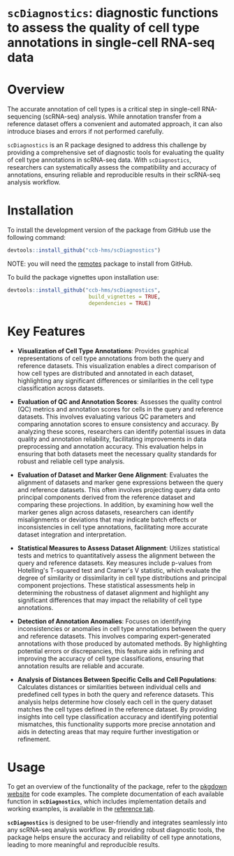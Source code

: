 # `scDiagnostics`: diagnostic functions to assess the quality of cell type annotations in single-cell RNA-seq data

# Overview

The accurate annotation of cell types is a critical step in single-cell RNA-sequencing (scRNA-seq) analysis. While annotation transfer from a reference dataset offers a convenient and automated approach, it can also introduce biases and errors if not performed carefully.

`scDiagnostics` is an R package designed to address this challenge by providing a comprehensive set of diagnostic tools for evaluating the quality of cell type annotations in scRNA-seq data. With `scDiagnostics`, researchers can systematically assess the compatibility and accuracy of annotations, ensuring reliable and reproducible results in their scRNA-seq analysis workflow.

# Installation

To install the development version of the package from GitHub use the following command:

``` r
devtools::install_github("ccb-hms/scDiagnostics")
```

NOTE: you will need the [remotes](https://cran.r-project.org/web/packages/remotes/index.html) package to install from GitHub.

To build the package vignettes upon installation use:

``` r
devtools::install_github("ccb-hms/scDiagnostics",
                          build_vignettes = TRUE,
                          dependencies = TRUE)
```

# Key Features

- **Visualization of Cell Type Annotations**: Provides graphical representations of cell type annotations from both the query and reference datasets. This visualization enables a direct comparison of how cell types are distributed and annotated in each dataset, highlighting any significant differences or similarities in the cell type classification across datasets.

- **Evaluation of QC and Annotation Scores**: Assesses the quality control (QC) metrics and annotation scores for cells in the query and reference datasets. This involves evaluating various QC parameters and comparing annotation scores to ensure consistency and accuracy. By analyzing these scores, researchers can identify potential issues in data quality and annotation reliability, facilitating improvements in data preprocessing and annotation accuracy. This evaluation helps in ensuring that both datasets meet the necessary quality standards for robust and reliable cell type analysis.

- **Evaluation of Dataset and Marker Gene Alignment**: Evaluates the alignment of datasets and marker gene expressions between the query and reference datasets. This often involves projecting query data onto principal components derived from the reference dataset and comparing these projections. In addition, by examining how well the marker genes align across datasets, researchers can identify misalignments or deviations that may indicate batch effects or inconsistencies in cell type annotations, facilitating more accurate dataset integration and interpretation.

- **Statistical Measures to Assess Dataset Alignment**: Utilizes statistical tests and metrics to quantitatively assess the alignment between the query and reference datasets. Key measures include p-values from Hotelling's T-squared test and Cramer's V statistic, which evaluate the degree of similarity or dissimilarity in cell type distributions and principal component projections. These statistical assessments help in determining the robustness of dataset alignment and highlight any significant differences that may impact the reliability of cell type annotations.

- **Detection of Annotation Anomalies**: Focuses on identifying inconsistencies or anomalies in cell type annotations between the query and reference datasets. This involves comparing expert-generated annotations with those produced by automated methods. By highlighting potential errors or discrepancies, this feature aids in refining and improving the accuracy of cell type classifications, ensuring that annotation results are reliable and accurate.

- **Analysis of Distances Between Specific Cells and Cell Populations**: Calculates distances or similarities between individual cells and predefined cell types in both the query and reference datasets. This analysis helps determine how closely each cell in the query dataset matches the cell types defined in the reference dataset. By providing insights into cell type classification accuracy and identifying potential mismatches, this functionality supports more precise annotation and aids in detecting areas that may require further investigation or refinement.

# Usage

To get an overview of the functionality of the package, refer to the [pkgdown website](https://ccb-hms.github.io/scDiagnostics/index.html) for code examples. The complete documentation of each available function in **`scDiagnostics`**, which includes implementation details and working examples, is available in the [reference tab](https://ccb-hms.github.io/scDiagnostics/reference/index.html).

**`scDiagnostics`** is designed to be user-friendly and integrates seamlessly into any scRNA-seq analysis workflow. By providing robust diagnostic tools, the package helps ensure the accuracy and reliability of cell type annotations, leading to more meaningful and reproducible results.
